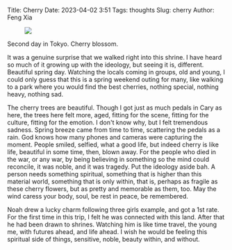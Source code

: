 Title: Cherry
Date: 2023-04-02 3:51
Tags: thoughts
Slug: cherry
Author: Feng Xia

<figure class="col s12">
  <img src="images/DSC_4729.JPG"/>
</figure>

Second day in Tokyo. Cherry blossom.

It was a genuine surprise that we walked right into this shrine. I
have heard so much of it growing up with the ideology, but seeing it
is, different. Beautiful spring day. Watching the locals coming in
groups, old and young, I could only guess that this is a spring
weekend outing for many, like walking to a park where you would find
the best cherries, nothing special, nothing heavy, nothing sad.

The cherry trees are beautiful. Though I got just as much pedals in
Cary as here, the trees here felt more, aged, fitting for the scene,
fitting for the culture, fitting for the emotion. I don't know why,
but I felt tremendous sadness. Spring breeze came from time to time,
scattering the pedals as a rain. God knows how many phones and cameras
were capturing the moment. People smiled, selfied, what a good life,
but indeed cherry is like life, beautiful in some time, then, blown
away. For the people who died in the war, or any war, by being
believing in something so the mind could reconcile, it was noble, and
it was tragedy. Put the ideology aside bah. A person needs something
spiritual, something that is higher than this material world,
something that is only within, that is, perhaps as fragile as these
cherry flowers, but as pretty and memorable as them, too. May the wind
caress your body, soul, be rest in peace, be remembered.

Noah drew a lucky charm following three girls example, and got a 1st
rate. For the first time in this trip, I felt he was connected with
this land. After that he had been drawn to shrines. Watching him is
like time travel, the young me, with futures ahead, and life ahead. I
wish he would be feeling this spiritual side of things, sensitive,
noble, beauty within, and without.
